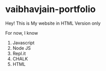 # vaibhavjain-portfolio

Hey! This is My website in HTML Version only

For now, I know
1. Javascript
1. Node JS
1. Repl.it
4. CHALK
5. HTML

